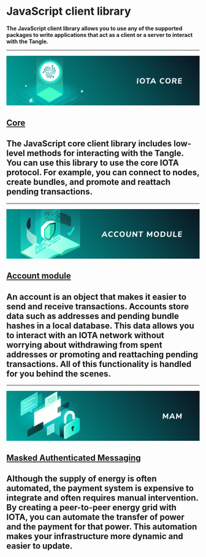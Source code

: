 # JavaScript client library

**The JavaScript client library allows you to use any of the supported packages to write applications that act as a client or a server to interact with the Tangle.**

-------------------------
![Core](../images/core.png)
## [Core](../core/introduction/overview.md)
The JavaScript core client library includes low-level methods for interacting with the Tangle. You can use this library to use the core IOTA protocol. For example, you can connect to nodes, create bundles, and promote and reattach pending transactions.
-------------------------

-------------------------
![Account module](../images/account-module.png)
## [Account module](../account-module/introduction/overview.md)
An account is an object that makes it easier to send and receive transactions. Accounts store data such as addresses and pending bundle hashes in a local database. This data allows you to interact with an IOTA network without worrying about withdrawing from spent addresses or promoting and reattaching pending transactions. All of this functionality is handled for you behind the scenes.
-------------------------

-------------------------
![Masked Authenticated Messaging](../images/mam.png)
## [Masked Authenticated Messaging](../mam/introduction/overview.md)
Although the supply of energy is often automated, the payment system is expensive to integrate and often requires manual intervention. By creating a peer-to-peer energy grid with IOTA, you can automate the transfer of power and the payment for that power. This automation makes your infrastructure more dynamic and easier to update.
-------------------------